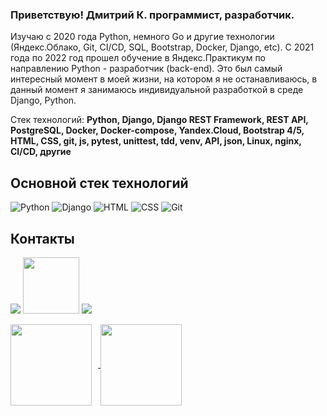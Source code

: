### Приветствую! Дмитрий К. программист, разработчик.
Изучаю с 2020 года Python, немного Go и другие технологии (Яндекс.Облако, Git, CI/CD, SQL, Bootstrap, Docker, Django, etc).
C 2021 года по 2022 год прошел обучение в Яндекс.Практикум по направлению Python - разработчик (back-end). Это был самый интересный момент в моей жизни,
на котором я не останавливаюсь, в данный момент я занимаюсь индивидуальной разработкой в среде Django, Python.


Стек технологий: 
**Python, Django, Django REST Framework, REST API, PostgreSQL, Docker, Docker-compose, Yandex.Cloud, Bootstrap 4/5, HTML, CSS, git, js, pytest, unittest, tdd, venv, API, json, Linux, nginx, CI/CD, другие**

## Основной стек технологий
![Python](/svg/python.svg)
![Django](/svg/django.svg)
![HTML](/svg/html-5.svg)
![CSS](/svg/css3.svg)
![Git](/svg/git.svg)


## Контакты
[<img src="./svg/telegram.svg">](https://t.me/Dmitriy_id)
[<img src="./svg/gmail.svg" width="90px" height="90px">](mailto:thebrootos@gmail.com)
[<img src="./svg/Linkedin.svg">](https://www.linkedin.com/in/dmitriy-klepikov/)


<div>
<a href="https://github-readme-stats.vercel.app/api?username=ecmek&hide=contribs&show_icons=true&theme=dark">
  <img  align="center" height="130" style="margin-right: 10px" src="https://github-readme-stats.vercel.app/api?username=themasterid&hide=contribs&show_icons=true&theme=dark" />
</a>
<a href="https://github-readme-stats.vercel.app/api/top-langs/?username=ecmek&layout=compact&theme=dark">
  <img align="center" height="130" src="https://github-readme-stats.vercel.app/api/top-langs/?username=themasterid&layout=compact&theme=dark" />
</a>
</div>
